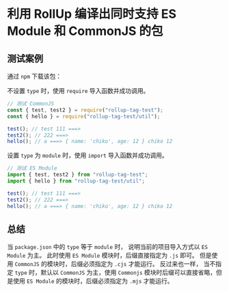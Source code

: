 # 利用 RollUp 编译出同时支持 ES Module 和 CommonJS 的包

## 测试案例
通过 `npm` 下载该包：

不设置 `type` 时，使用 `require` 导入函数并成功调用。

```js
// 测试 CommonJS
const { test, test2 } = require("rollup-tag-test");
const { hello } = require("rollup-tag-test/util");

test(); // test 111 ===>
test2(); // 222 ===>
hello(); // a ===> { name: 'chiko', age: 12 } chiko 12
```

设置 `type` 为 `module` 时，使用 `import` 导入函数并成功调用。

```js
// 测试 ES Module
import { test, test2 } from "rollup-tag-test";
import { hello } from "rollup-tag-test/util";

test(); // test 111 ===>
test2(); // 222 ===>
hello(); // a ===> { name: 'chiko', age: 12 } chiko 12
```

## 总结
当 `package.json` 中的 `type` 等于 `module` 时， 说明当前的项目导入方式以 `ES Module` 为主。
此时使用 `ES Module` 模块时，后缀直接指定为 `.js` 即可。 但是使用 `CommonJS` 的模块时，后缀必须指定为 `.cjs` 才能运行。
反过来也一样， 当不指定 `type` 时，默认以 `CommonJS` 为主，使用 `Commonjs` 模块时后缀可以直接省略，但是使用 `ES Module` 的模块时，后缀必须指定为 `.mjs` 才能运行。
